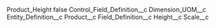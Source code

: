 <?xml version="1.0" encoding="UTF-8"?>
<CustomMetadata xmlns="http://soap.sforce.com/2006/04/metadata" xmlns:xsi="http://www.w3.org/2001/XMLSchema-instance" xmlns:xsd="http://www.w3.org/2001/XMLSchema">
    <label>Product_Height</label>
    <protected>false</protected>
    <values>
        <field>Control_Field_Definition__c</field>
        <value xsi:type="xsd:string">Dimension_UOM__c</value>
    </values>
    <values>
        <field>Entity_Definition__c</field>
        <value xsi:type="xsd:string">Product__c</value>
    </values>
    <values>
        <field>Field_Definition__c</field>
        <value xsi:type="xsd:string">Height__c</value>
    </values>
    <values>
        <field>Scale__c</field>
        <value xsi:nil="true"/>
    </values>
</CustomMetadata>
